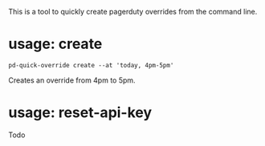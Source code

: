 This is a tool to quickly create pagerduty overrides from the command line.

# usage: create

```
pd-quick-override create --at 'today, 4pm-5pm'
```

Creates an override from 4pm to 5pm.



# usage: reset-api-key

Todo


